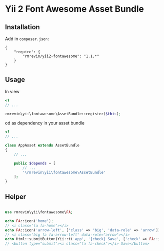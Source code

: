 Yii 2 Font Awesome Asset Bundle
===============================

Installation
------------
Add in `composer.json`:
```
{
    "require": {
        "rmrevin/yii2-fontawesome": "1.1.*"
    }
}
```

Usage
-----
In view
```php
<?
// ...

rmrevin\yii\fontawesome\AssetBundle::register($this);

```

od as dependency in your asset bundle
```php
<?
// ...

class AppAsset extends AssetBundle
{
	// ...

	public $depends = [
		// ...
		'\rmrevin\yii\fontawesome\AssetBundle'
	];
}

```

Helper
------
```php

use rmrevin\yii\fontawesome\FA;

echo FA::icon('home');
// <i class="fa fa-home"></i>
echo FA::icon('arrow-left', ['class' => 'big', 'data-role' => 'arrow']);
// <i class="big fa fa-arrow-left" data-role="arrow"></i>
echo Html::submitButton(Yii::t('app', '{check} Save', ['check' => FA::icon('check')]));
// <button type="submit"><i class="fa fa-check"></i> Save</button>

```